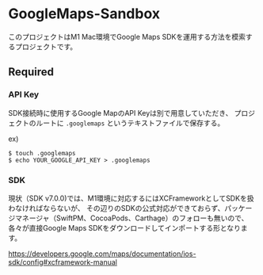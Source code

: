 # GoogleMaps-Sandbox

このプロジェクトはM1 Mac環境でGoogle Maps SDKを運用する方法を模索するプロジェクトです。

## Required

### API Key

SDK接続時に使用するGoogle MapのAPI Keyは別で用意していただき、
プロジェクトのルートに `.googlemaps` というテキストファイルで保存する。

ex)
```
$ touch .googlemaps
$ echo YOUR_GOOGLE_API_KEY > .googlemaps
```

### SDK

現状（SDK v7.0.0)では、M1環境に対応するにはXCFrameworkとしてSDKを扱わなければならないが、
その辺りのSDKの公式対応ができておらず、パッケージマネージャ（SwiftPM、CocoaPods、Carthage）のフォローも無いので、
各々が直接Google Maps SDKをダウンロードしてインポートする形となります。

https://developers.google.com/maps/documentation/ios-sdk/config#xcframework-manual
